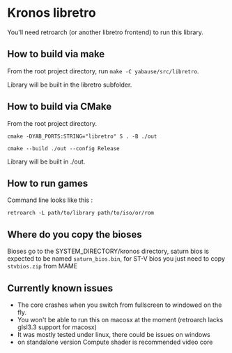 # Kronos libretro

You'll need retroarch (or another libretro frontend) to run this library.

## How to build via make
From the root project directory, run `make -C yabause/src/libretro`.

Library will be built in the libretro subfolder.

## How to build via CMake
From the root project directory.

`cmake -DYAB_PORTS:STRING="libretro" S . -B ./out`

`cmake --build ./out --config Release`

Library will be built in ./out.

## How to run games
Command line looks like this :

`retroarch -L path/to/library path/to/iso/or/rom`

## Where do you copy the bioses
Bioses go to the SYSTEM_DIRECTORY/kronos directory, saturn bios is expected to be named `saturn_bios.bin`, for ST-V bios you just need to copy `stvbios.zip` from MAME

## Currently known issues
- The core crashes when you switch from fullscreen to windowed on the fly.
- You won't be able to run this on macosx at the moment (retroarch lacks glsl3.3 support for macosx)
- It was mostly tested under linux, there could be issues on windows
- on standalone version Compute shader is recommended video core
